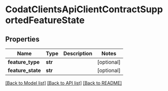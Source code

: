 # CodatClientsApiClientContractSupportedFeatureState

## Properties
Name | Type | Description | Notes
------------ | ------------- | ------------- | -------------
**feature_type** | **str** |  | [optional] 
**feature_state** | **str** |  | [optional] 

[[Back to Model list]](../README.md#documentation-for-models) [[Back to API list]](../README.md#documentation-for-api-endpoints) [[Back to README]](../README.md)

